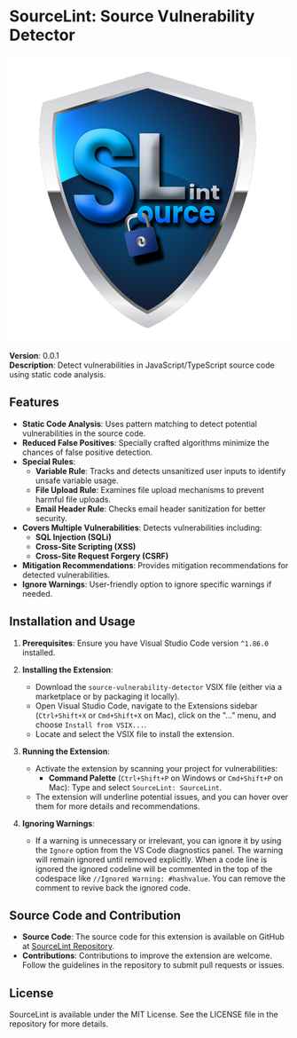 # SourceLint: Source Vulnerability Detector

![SourceLint Logo](images/icon.png)

**Version**: 0.0.1  
**Description**: Detect vulnerabilities in JavaScript/TypeScript source code using static code analysis.

## Features

- **Static Code Analysis**: Uses pattern matching to detect potential vulnerabilities in the source code.
- **Reduced False Positives**: Specially crafted algorithms minimize the chances of false positive detection.
- **Special Rules**:
  - **Variable Rule**: Tracks and detects unsanitized user inputs to identify unsafe variable usage.
  - **File Upload Rule**: Examines file upload mechanisms to prevent harmful file uploads.
  - **Email Header Rule**: Checks email header sanitization for better security.
- **Covers Multiple Vulnerabilities**: Detects vulnerabilities including:
  - **SQL Injection (SQLi)**
  - **Cross-Site Scripting (XSS)**
  - **Cross-Site Request Forgery (CSRF)**
- **Mitigation Recommendations**: Provides mitigation recommendations for detected vulnerabilities.
- **Ignore Warnings**: User-friendly option to ignore specific warnings if needed.

## Installation and Usage

1. **Prerequisites**: Ensure you have Visual Studio Code version `^1.86.0` installed.

2. **Installing the Extension**:
   - Download the `source-vulnerability-detector` VSIX file (either via a marketplace or by packaging it locally).
   - Open Visual Studio Code, navigate to the Extensions sidebar (`Ctrl+Shift+X` or `Cmd+Shift+X` on Mac), click on the "..." menu, and choose `Install from VSIX...`.
   - Locate and select the VSIX file to install the extension.

3. **Running the Extension**:
   - Activate the extension by scanning your project for vulnerabilities:
     - **Command Palette** (`Ctrl+Shift+P` on Windows or `Cmd+Shift+P` on Mac): Type and select `SourceLint: SourceLint`.
   - The extension will underline potential issues, and you can hover over them for more details and recommendations.

4. **Ignoring Warnings**:
   - If a warning is unnecessary or irrelevant, you can ignore it by using the `Ignore` option from the VS Code diagnostics panel. The warning will remain ignored until removed explicitly. When a code line is ignored the ignored codeline will be commented in the top of the codespace like `//Ignored Warning: #hashvalue`. You can remove the comment to revive back the ignored code.

## Source Code and Contribution

- **Source Code**: The source code for this extension is available on GitHub at [SourceLint Repository](https://github.com/danushajithmal/FInal-Year-SourceLint.git).
- **Contributions**: Contributions to improve the extension are welcome. Follow the guidelines in the repository to submit pull requests or issues.

## License

SourceLint is available under the MIT License. See the LICENSE file in the repository for more details.
